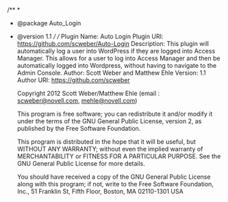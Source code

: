 /**
 *
 * @package Auto_Login
 * @version 1.1
 */
/*
Plugin Name: Auto Login
Plugin URI: https://github.com/scweber/Auto-Login
Description: This plugin will automatically log a user into WordPress if they are logged into Access Manager.
This allows for a user to log into Access Manager and then be automatically logged into Wordpress, without having to navigate to the Admin Console.
Author: Scott Weber and Matthew Ehle
Version: 1.1
Author URI: https://github.com/scweber


    Copyright 2012  Scott Weber/Matthew Ehle  (email : scweber@novell.com, mehle@novell.com)

    This program is free software; you can redistribute it and/or modify
    it under the terms of the GNU General Public License, version 2, as
    published by the Free Software Foundation.
  
    This program is distributed in the hope that it will be useful,
    but WITHOUT ANY WARRANTY; without even the implied warranty of
    MERCHANTABILITY or FITNESS FOR A PARTICULAR PURPOSE.  See the
    GNU General Public License for more details.
  
    You should have received a copy of the GNU General Public License
    along with this program; if not, write to the Free Software
    Foundation, Inc., 51 Franklin St, Fifth Floor, Boston, MA  02110-1301  USA
